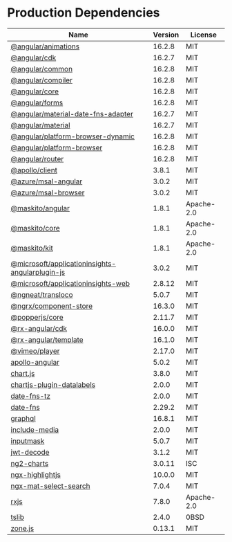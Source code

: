 # Production Dependencies

  | Name | Version | License |
  | ---- | ------- | ------- |
  | [@angular/animations](https://github.com/angular/angular) | 16.2.8 | MIT |
| [@angular/cdk](https://github.com/angular/components) | 16.2.7 | MIT |
| [@angular/common](https://github.com/angular/angular) | 16.2.8 | MIT |
| [@angular/compiler](https://github.com/angular/angular) | 16.2.8 | MIT |
| [@angular/core](https://github.com/angular/angular) | 16.2.8 | MIT |
| [@angular/forms](https://github.com/angular/angular) | 16.2.8 | MIT |
| [@angular/material-date-fns-adapter](https://github.com/angular/components) | 16.2.7 | MIT |
| [@angular/material](https://github.com/angular/components) | 16.2.7 | MIT |
| [@angular/platform-browser-dynamic](https://github.com/angular/angular) | 16.2.8 | MIT |
| [@angular/platform-browser](https://github.com/angular/angular) | 16.2.8 | MIT |
| [@angular/router](https://github.com/angular/angular) | 16.2.8 | MIT |
| [@apollo/client](https://github.com/apollographql/apollo-client) | 3.8.1 | MIT |
| [@azure/msal-angular](https://github.com/AzureAD/microsoft-authentication-library-for-js) | 3.0.2 | MIT |
| [@azure/msal-browser](https://github.com/AzureAD/microsoft-authentication-library-for-js) | 3.0.2 | MIT |
| [@maskito/angular](https://github.com/taiga-family/maskito) | 1.8.1 | Apache-2.0 |
| [@maskito/core](https://github.com/taiga-family/maskito) | 1.8.1 | Apache-2.0 |
| [@maskito/kit](https://github.com/taiga-family/maskito) | 1.8.1 | Apache-2.0 |
| [@microsoft/applicationinsights-angularplugin-js](https://github.com/microsoft/applicationinsights-angularplugin-js) | 3.0.2 | MIT |
| [@microsoft/applicationinsights-web](https://github.com/microsoft/ApplicationInsights-JS) | 2.8.12 | MIT |
| [@ngneat/transloco](https://github.com/ngneat/transloco) | 5.0.7 | MIT |
| [@ngrx/component-store](https://github.com/ngrx/platform) | 16.3.0 | MIT |
| [@popperjs/core](https://github.com/popperjs/popper-core) | 2.11.7 | MIT |
| [@rx-angular/cdk](https://github.com/rx-angular/rx-angular) | 16.0.0 | MIT |
| [@rx-angular/template](https://github.com/rx-angular/rx-angular) | 16.1.0 | MIT |
| [@vimeo/player](https://github.com/vimeo/player.js) | 2.17.0 | MIT |
| [apollo-angular](https://github.com/kamilkisiela/apollo-angular) | 5.0.2 | MIT |
| [chart.js](https://github.com/chartjs/Chart.js) | 3.8.0 | MIT |
| [chartjs-plugin-datalabels](https://github.com/chartjs/chartjs-plugin-datalabels) | 2.0.0 | MIT |
| [date-fns-tz](https://github.com/marnusw/date-fns-tz) | 2.0.0 | MIT |
| [date-fns](https://github.com/date-fns/date-fns) | 2.29.2 | MIT |
| [graphql](https://github.com/graphql/graphql-js) | 16.8.1 | MIT |
| [include-media](https://github.com/eduardoboucas/include-media) | 2.0.0 | MIT |
| [inputmask](https://github.com/RobinHerbots/Inputmask) | 5.0.7 | MIT |
| [jwt-decode](https://github.com/auth0/jwt-decode) | 3.1.2 | MIT |
| [ng2-charts](https://github.com/valor-software/ng2-charts) | 3.0.11 | ISC |
| [ngx-highlightjs](https://github.com/murhafsousli/ngx-highlightjs) | 10.0.0 | MIT |
| [ngx-mat-select-search](https://github.com/bithost-gmbh/ngx-mat-select-search) | 7.0.4 | MIT |
| [rxjs](https://github.com/reactivex/rxjs) | 7.8.0 | Apache-2.0 |
| [tslib](https://github.com/Microsoft/tslib) | 2.4.0 | 0BSD |
| [zone.js](https://github.com/angular/angular) | 0.13.1 | MIT |
